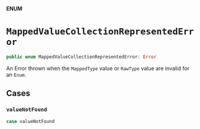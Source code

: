 **ENUM**

# `MappedValueCollectionRepresentedError`

```swift
public enum MappedValueCollectionRepresentedError: Error
```

An Error thrown when the `MappedType` value or `RawType` value
are invalid for an `Enum`.

## Cases
### `valueNotFound`

```swift
case valueNotFound
```
